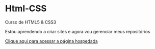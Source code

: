 # Html-CSS
 Curso de HTML5 & CSS3

Estou aprendendo a criar sites e agora vou gerenciar meus repositórios

<a href="https://gravo47.github.io/Html-CSS-Curso/Exercicios/ex011/index.html">Clique aqui para acessar a página hospedada</a>